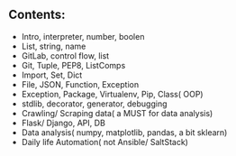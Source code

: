 ## Contents:
- Intro, interpreter, number, boolen
- List, string, name
- GitLab, control flow, list
- Git, Tuple, PEP8, ListComps
- Import, Set, Dict
- File, JSON, Function, Exception
- Exception, Package, Virtualenv, Pip, Class( OOP)
- stdlib, decorator, generator, debugging
- Crawling/ Scraping data( a MUST for data analysis)
- Flask/ Django, API, DB
- Data analysis( numpy, matplotlib, pandas, a bit sklearn)
- Daily life Automation( not Ansible/ SaltStack)

